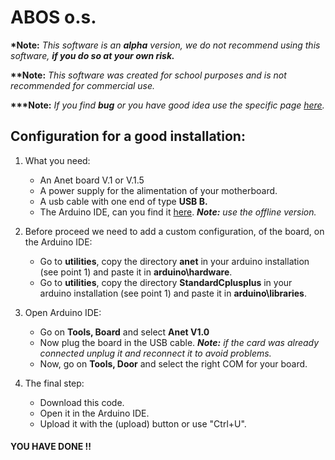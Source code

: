 # ABOS o.s.

__\*Note:__ _This software is an __alpha__ version, we do not recommend using this software, __if you do so at your own risk.___

__\*\*Note:__ _This software was created for school purposes and is not recommended for commercial use._

__\*\*\*Note:__ _If you find __bug__ or you have good idea use the specific page <a href="https://github.com/aleTerzi/magazzino/issues" target="_blank">here</a>._

## Configuration for a good installation:
1. What you need:
    - An Anet board V.1 or V.1.5
    - A power supply for the alimentation of your motherboard.
    - A usb cable with one end of type __USB B.__
    - The Arduino IDE, can you find it <a href="https://www.arduino.cc/en/Main/Software?" target="_blank">here</a>.
    _**Note:** use the offline version._
    
2. Before proceed we need to add a custom configuration, of the board, on the Arduino IDE:
    - Go to __utilities__, copy the directory __anet__ in your arduino installation (see point 1) and paste it in __arduino\hardware__.
    - Go to __utilities__, copy the directory __StandardCplusplus__ in your arduino installation (see point 1) and paste it in __arduino\libraries__.
3. Open Arduino IDE:
    - Go on __Tools, Board__ and select __Anet V1.0__
    - Now plug the board in the USB cable. _**Note:** if the card was already connected unplug it and reconnect it to avoid problems._
    - Now, go on __Tools, Door__ and select the right COM for your board.
4. The final step:
    - Download this code.
    - Open it in the Arduino IDE.
    - Upload it with the (upload) button or use "Ctrl+U".
 
#### YOU HAVE DONE !!
